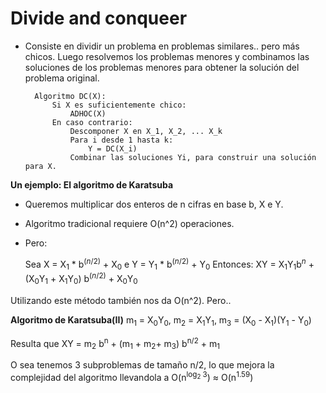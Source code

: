 # Divide and conqueer
* Consiste en dividir un problema en problemas similares.. pero más chicos. Luego resolvemos los problemas menores y combinamos las soluciones de los problemas menores para obtener la solución del problema original.

        Algoritmo DC(X):
            Si X es suficientemente chico:
                ADHOC(X)
            En caso contrario:
                Descomponer X en X_1, X_2, ... X_k
                Para i desde 1 hasta k:
                    Y = DC(X_i)
                Combinar las soluciones Yi, para construir una solución para X.
**Un ejemplo: El algoritmo de Karatsuba**
* Queremos multiplicar dos enteros de n cifras en base b, X e Y.
* Algoritmo tradicional requiere O(n^2) operaciones.
* Pero:

    Sea X = X<sub>1</sub> * b$^{(n/2)}$ + X<sub>0</sub> e Y = Y<sub>1</sub> * b$^{(n/2)}$ + Y<sub>0</sub>
Entonces:
XY = X<sub>1</sub>Y<sub>1</sub>b$^{n}$ + (X<sub>0</sub>Y<sub>1</sub> + X<sub>1</sub>Y<sub>0</sub>) b$^{(n/2)}$ + X<sub>0</sub>Y<sub>0</sub>

Utilizando este método también nos da O(n^2). Pero..

**Algoritmo de Karatsuba(II)**
m<sub>1</sub> = X<sub>0</sub>Y<sub>0</sub>, m<sub>2</sub> = X<sub>1</sub>Y<sub>1</sub>, m<sub>3</sub> = (X<sub>0</sub> - X<sub>1</sub>)(Y<sub>1</sub> - Y<sub>0</sub>)

Resulta que 
XY = m<sub>2</sub> b<sup>n</sup> + (m<sub>1</sub> + m<sub>2</sub>+ m<sub>3</sub>) b<sup>n/2</sup> + m<sub>1</sub>

O sea tenemos 3 subproblemas de tamaño n/2, lo que mejora la complejidad del algoritmo llevandola a O(n<sup>log<sub>2</sub> 3</sup>) ≈ O(n<sup>1.59</sup>)

